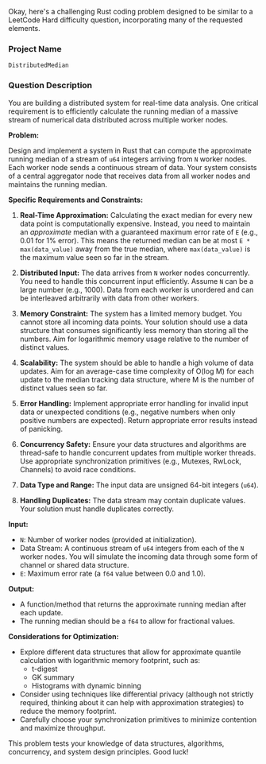 Okay, here's a challenging Rust coding problem designed to be similar to a LeetCode Hard difficulty question, incorporating many of the requested elements.

### Project Name

`DistributedMedian`

### Question Description

You are building a distributed system for real-time data analysis. One critical requirement is to efficiently calculate the running median of a massive stream of numerical data distributed across multiple worker nodes.

**Problem:**

Design and implement a system in Rust that can compute the approximate running median of a stream of `u64` integers arriving from `N` worker nodes.  Each worker node sends a continuous stream of data. Your system consists of a central aggregator node that receives data from all worker nodes and maintains the running median.

**Specific Requirements and Constraints:**

1.  **Real-Time Approximation:**  Calculating the exact median for every new data point is computationally expensive.  Instead, you need to maintain an *approximate* median with a guaranteed maximum error rate of `E` (e.g., 0.01 for 1% error). This means the returned median can be at most `E * max(data_value)` away from the true median, where `max(data_value)` is the maximum value seen so far in the stream.

2.  **Distributed Input:** The data arrives from `N` worker nodes concurrently.  You need to handle this concurrent input efficiently. Assume `N` can be a large number (e.g., 1000). Data from each worker is unordered and can be interleaved arbitrarily with data from other workers.

3.  **Memory Constraint:**  The system has a limited memory budget. You cannot store all incoming data points.  Your solution should use a data structure that consumes significantly less memory than storing all the numbers.  Aim for logarithmic memory usage relative to the number of distinct values.

4.  **Scalability:** The system should be able to handle a high volume of data updates. Aim for an average-case time complexity of O(log M) for each update to the median tracking data structure, where M is the number of distinct values seen so far.

5.  **Error Handling:**  Implement appropriate error handling for invalid input data or unexpected conditions (e.g., negative numbers when only positive numbers are expected). Return appropriate error results instead of panicking.

6.  **Concurrency Safety:** Ensure your data structures and algorithms are thread-safe to handle concurrent updates from multiple worker threads. Use appropriate synchronization primitives (e.g., Mutexes, RwLock, Channels) to avoid race conditions.

7. **Data Type and Range:** The input data are unsigned 64-bit integers (`u64`).

8. **Handling Duplicates:** The data stream may contain duplicate values. Your solution must handle duplicates correctly.

**Input:**

*   `N`: Number of worker nodes (provided at initialization).
*   Data Stream: A continuous stream of `u64` integers from each of the `N` worker nodes.  You will simulate the incoming data through some form of channel or shared data structure.
*   `E`: Maximum error rate (a `f64` value between 0.0 and 1.0).

**Output:**

*   A function/method that returns the approximate running median after each update.
*   The running median should be a `f64` to allow for fractional values.

**Considerations for Optimization:**

*   Explore different data structures that allow for approximate quantile calculation with logarithmic memory footprint, such as:
    *   t-digest
    *   GK summary
    *   Histograms with dynamic binning
*   Consider using techniques like differential privacy (although not strictly required, thinking about it can help with approximation strategies) to reduce the memory footprint.
*   Carefully choose your synchronization primitives to minimize contention and maximize throughput.

This problem tests your knowledge of data structures, algorithms, concurrency, and system design principles. Good luck!
